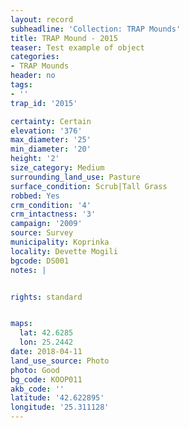 ```yaml
---
layout: record
subheadline: 'Collection: TRAP Mounds'
title: TRAP Mound - 2015
teaser: Test example of object
categories:
- TRAP Mounds
header: no
tags:
- ''
trap_id: '2015'

certainty: Certain
elevation: '376'
max_diameter: '25'
min_diameter: '20'
height: '2'
size_category: Medium
surrounding_land_use: Pasture
surface_condition: Scrub|Tall Grass
robbed: Yes
crm_condition: '4'
crm_intactness: '3'
campaign: '2009'
source: Survey
municipality: Koprinka
locality: Devette Mogili
bgcode: DS001
notes: |


rights: standard


maps:
  lat: 42.6285
  lon: 25.2442
date: 2018-04-11
land_use_source: Photo
photo: Good
bg_code: KOOP011
akb_code: ''
latitude: '42.622895'
longitude: '25.311128'
---
```


